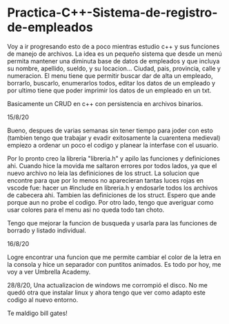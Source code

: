﻿# Practica-C++-Sistema-de-registro-de-empleados
 
Voy a ir progresando esto de a poco mientras estudio c++ y sus funciones de manejo de archivos. La idea es un pequeño sistema que desde un menú permita mantener una diminuta base de datos de empleados y que incluya su nombre, apellido, sueldo, y su locacion... Ciudad, pais, provincia, calle y numeracion. El menu tiene que permitir buscar dar de alta un empleado, borrarlo, buscarlo, enumerarlos todos, editar los datos de un empleado y por ultimo tiene que poder imprimir los datos de un empleado en un txt.

Basicamente un CRUD en c++ con persistencia en archivos binarios.


15/8/20

Bueno, despues de varias semanas sin tener tiempo para joder con esto (tambien tengo que trabajar y evadir exitosamente la cuarentena medieval) empiezo a ordenar un poco el codigo y planear la interfase con el usuario.

Por lo pronto creo la libreria "libreria.h" y apilo las funciones y definiciones ahi. Cuando hice la movida me saltaron errores por todos lados, ya que el nuevo archivo no leia las definiciones de los struct. La solucion que encontre para que por lo menos no aparecieran tantas luces rojas en vscode fue: hacer un #include en libreria.h y endosarle todos los archivos de cabecera ahi. Tambien las definiciones de los struct. Espero que ande porque aun no probe el codigo. Por otro lado, tengo que averiguar como usar colores para el menu asi no queda todo tan choto.

Tengo que mejorar la funcion de busqueda y usarla para las funciones de borrado y listado individual.

16/8/20

Logre encontrar una funcion que me permite cambiar el color de la letra en la consola y hice un separador con puntitos animados. Es todo por hoy, me voy a ver Umbrella Academy.


28/8/20, Una actualizacion de windows me corrompió el disco. No me quedó otra que instalar linux y ahora tengo que ver como adapto este codigo al nuevo entorno.

Te maldigo bill gates!